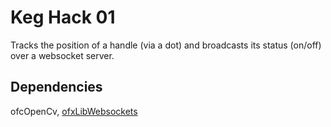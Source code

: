Keg Hack 01
===========

Tracks the position of a handle (via a dot) and broadcasts its status (on/off) over a websocket server.

Dependencies
------------
ofcOpenCv, [ofxLibWebsockets](https://github.com/labatrockwell/ofxLibwebsockets)
